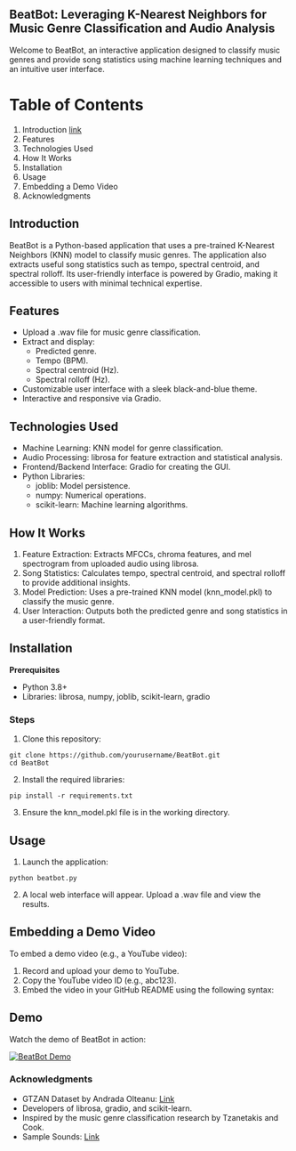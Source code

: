 ## BeatBot: Leveraging K-Nearest Neighbors for Music Genre Classification and Audio Analysis
Welcome to BeatBot, an interactive application designed to classify music genres and provide song statistics using machine learning techniques and an intuitive user interface.

# Table of Contents
1. Introduction [link](https://github.com/galileaalmaraz/BeatBot#introduction)
2. Features
3. Technologies Used
4. How It Works
5. Installation
6. Usage
7. Embedding a Demo Video
8. Acknowledgments

## Introduction
BeatBot is a Python-based application that uses a pre-trained K-Nearest Neighbors (KNN) model to classify music genres. The application also extracts useful song statistics such as tempo, spectral centroid, and spectral rolloff. Its user-friendly interface is powered by Gradio, making it accessible to users with minimal technical expertise.

## Features
- Upload a .wav file for music genre classification.
- Extract and display:
    - Predicted genre.
    - Tempo (BPM).
    - Spectral centroid (Hz).
    - Spectral rolloff (Hz).
- Customizable user interface with a sleek black-and-blue theme.
- Interactive and responsive via Gradio.

## Technologies Used
- Machine Learning: KNN model for genre classification.
- Audio Processing: librosa for feature extraction and statistical analysis.
- Frontend/Backend Interface: Gradio for creating the GUI.
- Python Libraries:
  - joblib: Model persistence.
  - numpy: Numerical operations.
  - scikit-learn: Machine learning algorithms.

## How It Works
1. Feature Extraction: Extracts MFCCs, chroma features, and mel spectrogram from uploaded audio using librosa.
2. Song Statistics: Calculates tempo, spectral centroid, and spectral rolloff to provide additional insights.
3. Model Prediction: Uses a pre-trained KNN model (knn_model.pkl) to classify the music genre.
4. User Interaction: Outputs both the predicted genre and song statistics in a user-friendly format.

## Installation
**Prerequisites**
- Python 3.8+
- Libraries: librosa, numpy, joblib, scikit-learn, gradio

### Steps
1. Clone this repository:
```
git clone https://github.com/yourusername/BeatBot.git
cd BeatBot
```
2. Install the required libraries:
```
pip install -r requirements.txt
```
3. Ensure the knn_model.pkl file is in the working directory.

## Usage
1. Launch the application:
```
python beatbot.py
```
2. A local web interface will appear. Upload a .wav file and view the results.

## Embedding a Demo Video
To embed a demo video (e.g., a YouTube video):

1. Record and upload your demo to YouTube.
2. Copy the YouTube video ID (e.g., abc123).
3. Embed the video in your GitHub README using the following syntax:

## Demo
Watch the demo of BeatBot in action:

[![BeatBot Demo](https://img.youtube.com/vi/xpWDVIAS-lU/0.jpg)](https://www.youtube.com/watch?v=xpWDVIAS-lU)


### Acknowledgments
- GTZAN Dataset by Andrada Olteanu: [Link](https://www.kaggle.com/datasets/andradaolteanu/gtzan-dataset-music-genre-classification)
- Developers of librosa, gradio, and scikit-learn.
- Inspired by the music genre classification research by Tzanetakis and Cook.
- Sample Sounds: [Link](https://www2.cs.uic.edu/~i101/SoundFiles/)
